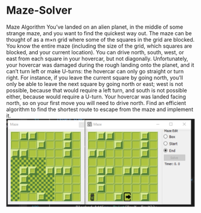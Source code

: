 # Maze-Solver
Maze Algorithm
You’ve landed on an alien planet, in the middle of some strange maze, and you want to find the quickest way out. 
The maze can be thought of as a m×n grid where some of the squares in the grid are blocked. You know the entire maze (including the size of the grid, which squares are blocked, and your current location). You can drive north, south, west, or east from each square in your hovercar, but not diagonally. Unfortunately, your hovercar was damaged during the rough landing onto the planet, and it can’t turn left or make U-turns: the hovercar can only go straight or turn right. For instance, if you leave the current square by going north, you’ll only be able to leave the next square by going north or east; west is not possible, because that would require a left turn, and south is not possible either, because would require a U-turn. Your hovercar was landed facing north, so on your first move you will need to drive north. 
Find an efficient algorithm to find the shortest route to escape from the maze and implement it.
![Preview](Preview/sketch.png)
